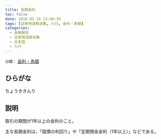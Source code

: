 ```yaml
---
title: 長期金利
toc: false
date: 2018-05-18 13:49:30
tags: [证券用语解说集, た行, 金利・為替]
categories:
  - 金融服务
  - 证券用语解说集
  - 日本語
  - た行
---
```


`分類：` [金利・為替](/tags/金利・為替/)

## ひらがな

ちょうききんり

## 説明

取引の期間が1年以上の金利のこと。

主な長期金利は、「国債の利回り」や「定期預金金利（1年以上）」などである。
